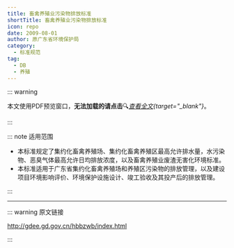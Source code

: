 ```yaml
---
title: 畜禽养殖业污染物排放标准
shortTitle: 畜禽养殖业污染物排放标准
icon: repo
date: 2009-08-01
author: 原广东省环境保护局
category:
  - 标准规范
tag:
  - DB
  - 养殖
---
```


::: warning

本文使用PDF预览窗口<Badge text="基于Chromium内核" type="tip" />，**无法加载的请点击**:mag:*[查看全文](/static/pdf/P8/DB/DB-44-613-2009.pdf){target="_blank"}*。

:::

::: note 适用范围

- 本标准规定了集约化畜禽养殖场、集约化畜禽养殖区最高允许排水量，水污染物、恶臭气体最高允许日均排放浓度，以及畜禽养殖业废渣无害化环境标准。
- 本标准适用于广东省集约化畜禽养殖场和养殖区污染物的排放管理，以及建设项目环境影响评价、环境保护设施设计、竣工验收及其投产后的排放管理。

:::

<PDF url="/static/pdf/P8/DB/DB-44-613-2009.pdf" :zoom=90 height="1020px" />

---

::: warning 原文链接

<http://gdee.gd.gov.cn/hbbzwb/index.html>

:::